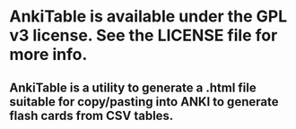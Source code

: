 # AnkiTable is available under the GPL v3 license.  See the LICENSE file for more info.

## AnkiTable is a utility to generate a .html file suitable for copy/pasting into ANKI to generate flash cards from CSV tables.

